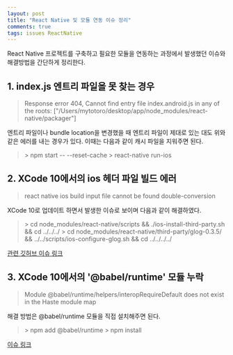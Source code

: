 ```yaml
---
layout: post
title: "React Native 및 모듈 연동 이슈 정리"
comments: true
tags: issues ReactNative
---
```


React Native 프로젝트를 구축하고 필요한 모듈을 연동하는 과정에서 발생했던 이슈와 해결방법을 간단하게 정리한다.

## 1. index.js 엔트리 파일을 못 찾는 경우

>Response error 404, Cannot find entry file index.android.js in any of the roots: [\"/Users/mytotoro/desktop/app/node_modules/react-native/packager\"]

엔트리 파일이나 bundle location을 변경했을 때 엔트리 파일이 제대로 있는 대도 위와 같은 에러를 내는 경우가 있다. 이때는 다음과 같이 캐시 파일을 지워주면 된다.

>\> npm start -- --reset-cache
\> react-native run-ios

## 2. XCode 10에서의 ios 헤더 파일 빌드 에러

>react native ios build input file cannot be found double-conversion

XCode 10로 업데이트 하면서 발생한 이슈로 보이며 다음과 같이 해결하였다.
>\> cd node_modules/react-native/scripts && ./ios-install-third-party.sh && cd ../../../
\> cd node_modules/react-native/third-party/glog-0.3.5/ && ../../scripts/ios-configure-glog.sh && cd ../../../../

[관련 깃허브 이슈 링크](https://github.com/facebook/react-native/issues/21168)

## 3. XCode 10에서의 '@babel/runtime' 모듈 누락

>Module @babel/runtime/helpers/interopRequireDefault does not exist in the Haste module map

해결 방법은 @babel/runtime 모듈을 직접 설치해주면 된다.
>\> npm add @babel/runtime
\> npm install

[이슈 링크](https://github.com/facebook/react-native/issues/21310)
